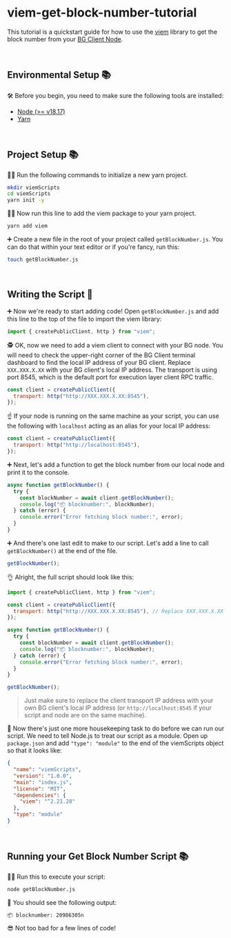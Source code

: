 # viem-get-block-number-tutorial
This tutorial is a quickstart guide for how to use the [viem](https://viem.sh/) library to get the block number from your [BG Client Node](https://client.buidlguidl.com/).

&nbsp;
## Environmental Setup 📚

🛠️ Before you begin, you need to make sure the following tools are installed:

- [Node (>= v18.17)](https://nodejs.org/en/download/)
- [Yarn](https://yarnpkg.com/getting-started/install)

&nbsp;
&nbsp;
## Project Setup 📚

🏃‍♂️ Run the following commands to initialize a new yarn project. 

```sh
mkdir viemScripts
cd viemScripts
yarn init -y
```

🏃‍♀️ Now run this line to add the viem package to your yarn project.

```sh
yarn add viem
```

➕ Create a new file in the root of your project called `getBlockNumber.js`. You can do that within your text editor or if you're fancy, run this:

```sh
touch getBlockNumber.js
```

&nbsp;
&nbsp;
## Writing the Script 📝

➕ Now we're ready to start adding code! Open `getBlockNumber.js` and add this line to the top of the file to import the viem library:

```js
import { createPublicClient, http } from "viem";
```

🕵️ OK, now we need to add a viem client to connect with your BG node. You will need to check the upper-right corner of the BG Client terminal dashboard to find the local IP address of your BG client. Replace `XXX.XXX.X.XX` with your BG client's local IP address. The transport is using port 8545, which is the default port for execution layer client RPC traffic.

```js
const client = createPublicClient({
  transport: http("http://XXX.XXX.X.XX:8545"),
});
```

☝️ If your node is running on the same machine as your script, you can use the following with `localhost` acting as an alias for your local IP address:

```js
const client = createPublicClient({
  transport: http("http://localhost:8545"),
});
```

➕ Next, let's add a function to get the block number from our local node and print it to the console.

```js
async function getBlockNumber() {
  try {
    const blockNumber = await client.getBlockNumber();
    console.log("📦 blocknumber:", blockNumber);
  } catch (error) {
    console.error("Error fetching block number:", error);
  }
}
```

➕ And there's one last edit to make to our script. Let's add a line to call `getBlockNumber()` at the end of the file.

```js
getBlockNumber();
```

👌 Alright, the full script should look like this:

```js
import { createPublicClient, http } from "viem";

const client = createPublicClient({
  transport: http("http://XXX.XXX.X.XX:8545"), // Replace XXX.XXX.X.XX with your BG client's local IP address
});

async function getBlockNumber() {
  try {
    const blockNumber = await client.getBlockNumber();
    console.log("📦 blocknumber:", blockNumber);
  } catch (error) {
    console.error("Error fetching block number:", error);
  }
}

getBlockNumber();
```
> Just make sure to replace the client transport IP address with your own BG client's local IP address (or `http://localhost:8545` if your script and node are on the same machine).


🧺 Now there's just one more housekeeping task to do before we can run our script. We need to tell Node.js to treat our script as a module. Open up `package.json` and add `"type": "module"` to the end of the viemScripts object so that it looks like:

```json
{
  "name": "viemScripts",
  "version": "1.0.0",
  "main": "index.js",
  "license": "MIT",
  "dependencies": {
    "viem": "^2.21.28"
  },
  "type": "module"
}
```

&nbsp;
&nbsp;
## Running your Get Block Number Script 📚

🏃‍♂️ Run this to execute your script:

```sh
node getBlockNumber.js
```

🔎 You should see the following output:

```sh
📦 blocknumber: 20986305n
```

😎 Not too bad for a few lines of code!







